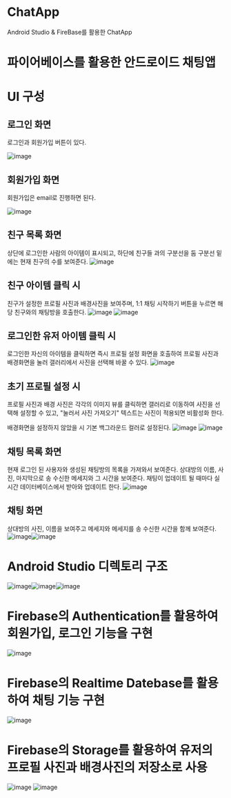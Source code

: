 # ChatApp
Android Studio &amp; FireBase를 활용한 ChatApp
# 파이어베이스를 활용한 안드로이드 채팅앱

# UI 구성
## 로그인 화면

로그인과 회원가입 버튼이 있다.

![image](https://github.com/jjw6712/ChatApp/assets/91660287/eddfbd50-3325-47ac-b888-db9d8b5d9cc5)


## 회원가입 화면

회원가입은 email로 진행하면 된다.

![image](https://github.com/jjw6712/ChatApp/assets/91660287/026653ed-be5c-4c1a-80d6-52ff2a207b09)


## 친구 목록 화면

상단에 로그인한 사람의 아이템이 표시되고, 하단에 친구들 과의 구분선을 둠
구분선 밑에는 현재 친구의 수를 보여준다.
![image](https://github.com/jjw6712/ChatApp/assets/91660287/b4aa9e65-0f7e-4252-b779-9ef5c18d2678)


## 친구 아이템 클릭 시 

친구가 설정한 프로필 사진과 배경사진을 보여주며, 1:1 채팅 시작하기 버튼을 누르면 해당 친구와의 채팅방을 호출한다.
![image](https://github.com/jjw6712/ChatApp/assets/91660287/349793ae-3ae1-488d-959f-b64fd374e25a)
![image](https://github.com/jjw6712/ChatApp/assets/91660287/d5ab9559-72c5-4cf5-bc35-532b54502c2c)


## 로그인한 유저 아이템 클릭 시

로그인한 자신의 아이템을 클릭하면 즉시 프로필 설정 화면을 호출하여 프로필 사진과 배경화면을 눌러 갤러리에서 사진을 선택해 바꿀 수 있다.
![image](https://github.com/jjw6712/ChatApp/assets/91660287/cb045e25-d78c-4010-995b-015a1ff3e57b)


## 초기 프로필 설정 시

프로필 사진과 배경 사진은 각각의 이미지 뷰를 클릭하면 갤러리로 이동하여 사진을 선택해 설정할 수 있고, 
"눌러서 사진 가져오기" 텍스트는 사진이 적용되면 비활성화 한다.

배경화면을 설정하지 않았을 시 기본 백그라운드 컬러로 설정된다.
![image](https://github.com/jjw6712/ChatApp/assets/91660287/04e0f0c9-e186-4a73-ad83-48b5a7f3e128)
![image](https://github.com/jjw6712/ChatApp/assets/91660287/94217780-037f-4e12-b382-c64aa46cb585)


## 채팅 목록 화면

현재 로그인 된 사용자와 생성된 채팅방의 목록을 가져와서 보여준다.
상대방의 이름, 사진, 마지막으로 송 수신한 메세지와 그 시간을 보여준다.
채팅이 업데이트 될 때마다 실시간 데이터베이스에서 받아와 업데이트 한다.
 ![image](https://github.com/jjw6712/ChatApp/assets/91660287/2425f88a-af14-43b5-93b8-5299d2eba11c)


## 채팅 화면

상대방의 사진, 이름을 보여주고 메세지와 메세지를 송 수신한 시간을 함께 보여준다.
![image](https://github.com/jjw6712/ChatApp/assets/91660287/72ac3fdc-d387-41b5-872c-2a95289458ea)![image](https://github.com/jjw6712/ChatApp/assets/91660287/36274639-3efe-4473-a104-9c661fe2be48)




# Android Studio 디렉토리 구조
    
![image](https://github.com/jjw6712/ChatApp/assets/91660287/25fff801-c9ec-4f93-9128-089df67cf7af)![image](https://github.com/jjw6712/ChatApp/assets/91660287/aa8cecc9-06dc-4783-8636-0cc70d090991)![image](https://github.com/jjw6712/ChatApp/assets/91660287/fea11282-3146-43b7-8cbf-2aa7b11e97bd)



 

# Firebase의 Authentication를 활용하여 회원가입, 로그인 기능을 구현 

![image](https://github.com/jjw6712/ChatApp/assets/91660287/c44bb7ec-ddfc-428b-8629-e50a6346827d)


# Firebase의 Realtime Datebase를 활용하여 채팅 기능 구현

![image](https://github.com/jjw6712/ChatApp/assets/91660287/fbfc859a-9827-4d64-88cd-14b6b73c7fc1)



# Firebase의 Storage를 활용하여 유저의 프로필 사진과 배경사진의 저장소로 사용

![image](https://github.com/jjw6712/ChatApp/assets/91660287/4c3cb963-b266-4dbd-909c-eaba2a202d37) ![image](https://github.com/jjw6712/ChatApp/assets/91660287/60ba26ed-7833-45ed-bcdf-f2d003016a12)



